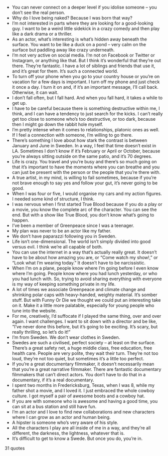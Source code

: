  - You can never connect on a deeper level if you idolise someone – you don’t see the real person.
 - Why do I love being naked? Because I was born that way?
 - I’m not interested in parts where they are looking for a good-looking guy. I want to be a weird little sidekick in a crazy comedy and then play like a dark drama or a thriller.
 - As an actor, what’s interesting is what’s hidden away beneath the surface. You want to be like a duck on a pond – very calm on the surface but paddling away like crazy underneath.
 - I’m not very active on social media. I’m not on Facebook or Twitter or Instagram, or anything like that. But I think it’s wonderful that they’re out there. They’re fantastic. I have a lot of siblings and friends that use it, and it’s great for them. It’s such a connected world.
 - To turn off your phone when you go to your country house or you’re on vacation for a few days is important. I turn off my phone and just check it once a day. I turn it on and, if it’s an important message, I’ll call back. Otherwise, it can wait.
 - I don’t fall often, but I fall hard. And when you fall hard, it takes a while to get up.
 - I have to be careful because there is something destructive within me, I think, and I can have a tendency to just search for the kicks. I can’t really get too close to someone who’s too destructive, or too dark, because then I might go down the rabbit hole myself.
 - I’m pretty intense when it comes to relationships, platonic ones as well. If I feel a connection with someone, I’m willing to go there.
 - There’s something I love about how stark the contrast is between January and June in Sweden. In a way, I feel that time doesn’t exist in LA. Sometimes I don’t know if it’s February or April or October, because you’re always sitting outside on the same patio, and it’s 70 degrees.
 - Life is crazy. You travel and you’re busy and there’s so much going on that it’s important to have the moments where you can breathe and you can just be present with the person or the people that you’re there with.
 - A true artist, in my mind, is willing to fail sometimes, because if you’re not brave enough to say yes and follow your gut, it’s never going to be good.
 - When I was four or five, I would organise my cars and my action figures. I needed some kind of structure, I think.
 - I was nervous when I first started True Blood because if you do a play or a movie, you know the complete arc of the character. You can see the end. But with a show like True Blood, you don’t know what’s going to happen.
 - I’ve been a member of Greenpeace since I was a teenager.
 - My plan was never to be an actor like my father.
 - We don’t have paparazzi following you in Sweden.
 - Life isn’t one-dimensional. The world isn’t simply divided into good versus evil. I think we’re all capable of both.
 - You can use the internet in a way that’s actually really great. It doesn’t have to be about how amazing you are, or “Come watch my show!,” or “Look what I’m wearing today.” It doesn’t have to be narcissistic.
 - When I’m on a plane, people know where I’m going before I even know where I’m going. People know where you had lunch yesterday, or who you had lunch with. So, trying to avoid sharing everything with everyone is my way of keeping something private in my life.
 - A lot of times we associate Greenpeace and climate change and shrinking polar caps with heavy-handed, weighty material. It’s somber stuff. But with Funny Or Die we thought we could put an interesting take on it. Make it a little more palatable, especially for young people who tune into the website.
 - For me, creatively, I’d suffocate if I played the same thing, over and over again. I want challenges. I want to sit down with a director and be like, “I’ve never done this before, but it’s going to be exciting. It’s scary, but really thrilling, so let’s do it!”
 - I’m from Sweden. We don’t wear clothes in Sweden.
 - Swedes are such a civilised, perfect society – at least on the surface. There’s a great safety net, a huge middle class, free education, free health care. People are very polite, they wait their turn. They’re not too loud, they’re not too quiet, but sometimes it’s a little too perfect.
 - If you’re a great documentary filmmaker, it doesn’t necessarily mean that you’re a great narrative filmmaker. There are fantastic documentary filmmakers that can’t direct actors. You don’t have to do that in a documentary, if it’s a real documentary.
 - I spent two months in Fredericksburg, Texas, when I was 8, while my father shot a movie, and I loved it. I just embraced the whole cowboy culture. I got myself a pair of awesome boots and a cowboy hat.
 - If you are with someone who is awesome and having a good time, you can sit at a bus station and still have fun.
 - I’m an actor and I love to find new collaborations and new characters where I can grow as an actor and human being.
 - A hipster is someone who’s very aware of his style.
 - All the characters I play are all inside of me in a way, and they’re all different, the darkness, the lightness, whatever that is.
 - It’s difficult to get to know a Swede. But once you do, you’re in.

31 quotes